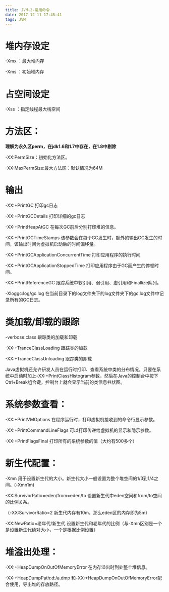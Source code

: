 ```yaml
---
title: JVM-2-常用命令
date: 2017-12-11 17:48:41
tags: JVM
---
```

# 堆内存设定
-Xmx ：最大堆内存

-Xms ：初始堆内存 

# 占空间设定
-Xss ：指定线程最大栈空间

# 方法区：
**理解为永久区perm，在jdk1.6和1.7中存在，在1.8中剔除**

-XX:PermSize：初始化方法区。

-XX:MaxPermSize:最大方法区：默认情况为64M

# 输出

-XX:+PrintGC 打印gc日志

-XX:+PrintGCDetails  打印详细的gc日志

-XX:+PrintHeapAtGC 在每次GC前后分别打印堆的信息。

-XX:+PrintGCTimeStamps 该参数会在每个GC发生时，额外的输出GC发生的时间，该输出时间为虚拟机启动后的时间偏移量。

-XX:+PrintGCApplicationConcurrentTime 打印应用程序的执行时间

-XX:+PrintGCApplicationStoppedTime 打印应用程序由于GC而产生的停顿时间。

-XX:+PrintReferenceGC 跟踪系统中软引用、弱引用、虚引用和Finallize队列。

-Xloggc:log/gc.log  在当前目录下的log文件夹下的log文件夹下的gc.log文件中记录所有的GC日志。

# 类加载/卸载的跟踪

-verbose:class 跟踪类的加载和卸载

-XX:+TranceClassLoading 跟踪类的加载

-XX:+TranceClassUnloading 跟踪类的卸载

Java虚拟机还允许研发人员在运行时打印、查看系统中类的分布情况。只要在系统中启动时加上-XX:+PrintClassHistogram参数，然后在Java的控制台中按下Ctrl+Break组合键，控制台上就会显示当前的类信息柱状图。

 

# 系统参数查看：

-XX:+PrintVMOptions 在程序运行时，打印虚拟机接收到的命令行显示参数。

-XX:+PrintCommandLineFlags 可以打印传递给虚拟机的显示和隐示参数。

-XX:+PrintFlagsFinal 打印所有的系统参数的值（大约有500多个）

# 新生代配置：

-Xmn 用于设置新生代的大小。新生代大小一般设置为整个堆空间的1/3到1/4之间。(-Xmn1m)

-XX:SurvivorRatio=eden/from=eden/to 设置新生代中eden空间和from/to空间的比例关系。

（-XX:SurvivorRatio=2 新生代内存有10m，那么eden区的内存即为5m）

-XX:NewRatio=老年代/新生代 设置新生代和老年代的比例（与-Xmn区别是一个是设置新生代绝对大小，一个是根据比例设置）

# 堆溢出处理：

-XX:+HeapDumpOnOutOfMemoryError 在内存溢出时到处整个堆信息。

-XX:+HeapDumpPath:d:/a.dmp 和-XX:+HeapDumpOnOutOfMemoryError配合使用，导出堆的存放路径。
